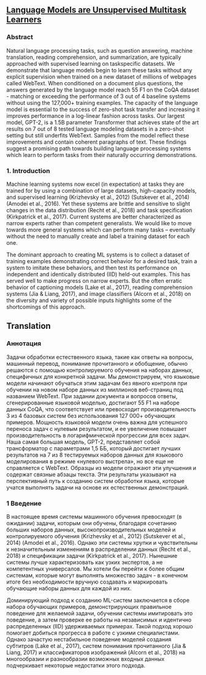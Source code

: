 ## [Language Models are Unsupervised Multitask Learners](https://cdn.openai.com/better-language-models/language_models_are_unsupervised_multitask_learners.pdf)

### Abstract
Natural language processing tasks, such as question answering, machine translation, reading comprehension, and summarization, are typically approached with supervised learning on taskspecific datasets. We demonstrate that language models begin to learn these tasks without any explicit supervision when trained on a new dataset of millions of webpages called WebText. When conditioned on a document plus questions, the answers generated by the language model reach 55 F1 on the CoQA dataset - matching or exceeding the performance of 3 out of 4 baseline systems without using the 127,000+ training examples. The capacity of the language model is essential to the success of zero-shot task transfer and increasing it improves performance in a log-linear fashion across tasks. Our largest model, GPT-2, is a 1.5B parameter Transformer that achieves state of the art results on 7 out of 8 tested language modeling datasets in a zero-shot setting but still underfits WebText. Samples from the model reflect these improvements and contain coherent paragraphs of text. These findings suggest a promising path towards building language processing systems which learn to perform tasks from their naturally occurring demonstrations. 

### 1. Introduction 
Machine learning systems now excel (in expectation) at tasks they are trained for by using a combination of large datasets, high-capacity models, and supervised learning (Krizhevsky et al., 2012) (Sutskever et al., 2014) (Amodei et al., 2016). Yet these systems are brittle and sensitive to slight changes in the data distribution (Recht et al., 2018) and task specification (Kirkpatrick et al., 2017). Current systems are better characterized as narrow experts rather than competent generalists. We would like to move towards more general systems which can perform many tasks – eventually without the need to manually create and label a training dataset for each one. 

The dominant approach to creating ML systems is to collect a dataset of training examples demonstrating correct behavior for a desired task, train a system to imitate these behaviors, and then test its performance on independent and identically distributed (IID) held-out examples. This has served well to make progress on narrow experts. But the often erratic behavior of captioning models (Lake et al., 2017), reading comprehension systems (Jia & Liang, 2017), and image classifiers (Alcorn et al., 2018) on the diversity and variety of possible inputs highlights some of the shortcomings of this approach.

## Translation

### Аннотация
Задачи обработки естественного языка, такие как ответы на вопросы, машинный перевод, понимание прочитанного и обобщение, обычно решаются с помощью контролируемого обучения на наборах данных, специфичных для конкретной задачи. Мы демонстрируем, что языковые модели начинают обучаться этим задачам без явного контроля при обучении на новом наборе данных из миллионов веб-страниц под названием WebText. При задании документа и вопросов ответы, сгенерированные языковой моделью, достигают 55 F1 на наборе данных CoQA, что соответствует или превосходит производительность 3 из 4 базовых систем без использования 127 000+ обучающих примеров. Мощность языковой модели очень важна для успешного переноса задач с нулевым результатом, и ее увеличение повышает производительность в логарифмической прогрессии для всех задач. Наша самая большая модель, GPT-2, представляет собой трансформатор с параметрами 1,5 ББ, который достигает лучших результатов на 7 из 8 тестируемых наборов данных для языкового моделирования в режиме «нулевого выстрела», но все еще не справляется с WebText. Образцы из модели отражают эти улучшения и содержат связные абзацы текста. Эти результаты указывают на перспективный путь к созданию систем обработки языка, которые учатся выполнять задачи на основе их естественных демонстраций. 

### 1 Введение
В настоящее время системы машинного обучения превосходят (в ожидании) задачи, которым они обучены, благодаря сочетанию больших наборов данных, высокопроизводительных моделей и контролируемого обучения (Krizhevsky et al., 2012) (Sutskever et al., 2014) (Amodei et al., 2016). Однако эти системы хрупки и чувствительны к незначительным изменениям в распределении данных (Recht et al., 2018) и спецификации задачи (Kirkpatrick et al., 2017). Нынешние системы лучше характеризовать как узких экспертов, а не компетентных универсалов. Мы хотели бы перейти к более общим системам, которые могут выполнять множество задач - в конечном итоге без необходимости вручную создавать и маркировать обучающие наборы данных для каждой из них. 

Доминирующий подход к созданию ML-систем заключается в сборе набора обучающих примеров, демонстрирующих правильное поведение для желаемой задачи, обучении системы имитировать это поведение, а затем проверке ее работы на независимых и идентично распределенных (IID) удерживаемых примерах. Такой подход хорошо помогает добиться прогресса в работе с узкими специалистами. Однако зачастую нестабильное поведение моделей создания субтитров (Lake et al., 2017), систем понимания прочитанного (Jia & Liang, 2017) и классификаторов изображений (Alcorn et al., 2018) на многообразии и разнообразии возможных входных данных подчеркивает некоторые недостатки этого подхода.